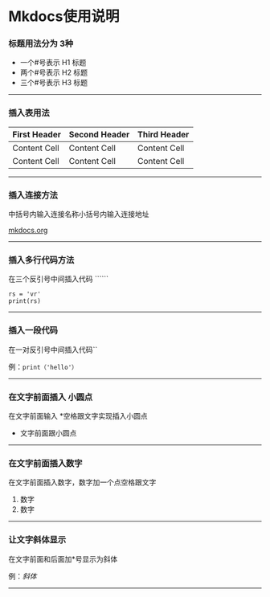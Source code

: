 # Mkdocs使用说明

### 标题用法分为 3种
* 一个#号表示 H1 标题
* 两个#号表示 H2 标题
* 三个#号表示 H3 标题

-------------------------------------------
### 插入表用法
First Header | Second Header | Third Header
------------ | ------------- | ------------
Content Cell | Content Cell  | Content Cell
Content Cell | Content Cell  | Content Cell

-------------------------------------------
### 插入连接方法
中括号内输入连接名称小括号内输入连接地址

[mkdocs.org](https://mkdocs.org)

-------------------------------------------
### 插入多行代码方法
在三个反引号中间插入代码 ``````

```angular2
rs = 'vr'
print(rs)
```

-------------------------------------------
### 插入一段代码
在一对反引号中间插入代码``  

例：`print（'hello'）`

-------------------------------------------
### 在文字前面插入 小圆点
在文字前面输入 *空格跟文字实现插入小圆点

* 文字前面跟小圆点

-------------------------------------------
### 在文字前面插入数字
在文字前面插入数字，数字加一个点空格跟文字

1. 数字
2. 数字

-------------------------------------------
### 让文字斜体显示
在文字前面和后面加*号显示为斜体

例：*斜体*

-------------------------------------------
